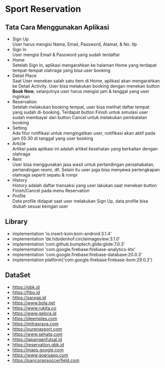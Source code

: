 # Sport Reservation

## Tata Cara Menggunakan Aplikasi

- Sign Up\
User harus mengisi Nama, Email, Password, Alamat, & No. tlp
- Sign In\
User mengisi Email & Password yang sudah terdaftar
- Home\
Setelah Sign In, aplikasi mengarahkan ke halaman Home yang terdapat tempat-tempat olahraga yang bisa user booking
- Detail Place\
Saat User menekan salah satu item di Home, aplikasi akan mengarahkan ke Detail Activity. User bisa melakukan booking dengan menekan button **Book Now**, selanjutnya user harus mengisi jam & tanggal yang user inginkan
- Reservation\
Setelah melakukan booking tempat, user bisa melihat daftar tempat yang sudah di-booking. Terdapat button Finish untuk simulasi user sudah membayar dan button Cancel untuk melakukan pembatalan booking
- Setting\
Ada fitur notifikasi untuk mengingatkan user, notifikasi akan aktif pada jam 05:30 di tanggal yang user booking
- Article\
Artikel pada aplikasi ini adalah artikel kesehatan yang berkaitan dengan olahraga
- Rent\
User bisa menggunakan jasa wasit untuk pertandingan persahabatan, pertandingan resmi, dll. Selain itu user juga bisa menyewa perlengkapan olahraga seperti sepatu & rompi
- History\
History adalah daftar transaksi yang user lakukan saat menekan button Finish/Cancel pada menu Reservation
- Profile\
Data profile didapat saat user melakukan Sign Up, data profile bisa diubah sesuai keingan user

## Library

- implementation ‘io.insert-koin:koin-android:3.1.4’
- implementation ‘de.hdodenhof:circleimageview:3.1.0’
- implementation ‘com.github.bumptech.glide:glide:7.0.3’
- implementation 'com.google.firebase:firebase-analytics-ktx'
- implementation 'com.google.firebase:firebase-database:20.0.3'
- implementation platform('com.google.firebase:firebase-bom:29.0.2')

## DataSet

- https://gbk.id
- https://fibo.id
- https://saraga.id
- https://www.bola.net
- https://www.rukita.co
- https://www.gelora.id
- https://deemples.com
- https://mitrasraya.com
- https://ourenasport.com
- https://www.sehatq.com
- https://lapanganfutsal.id
- https://reservation.gbk.id
- https://maps.google.com
- https://www.goersapp.com
- https://pancoransoccerfield.com
